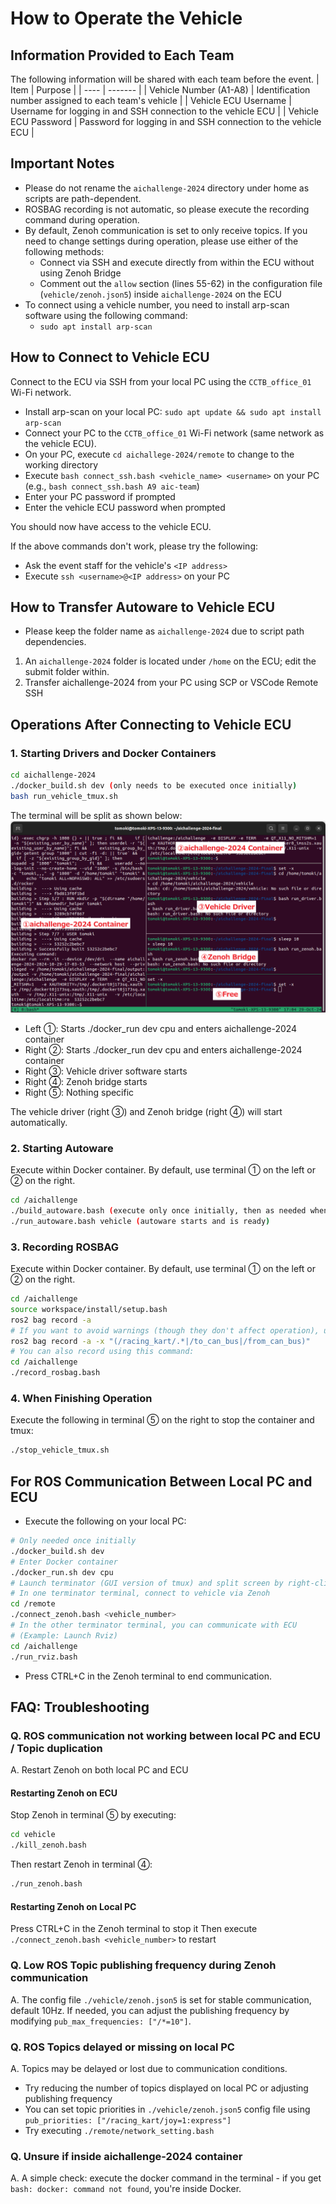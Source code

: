 # How to Operate the Vehicle

## Information Provided to Each Team

The following information will be shared with each team before the event.
| Item | Purpose |
| ---- | ------- |
| Vehicle Number (A1-A8) | Identification number assigned to each team's vehicle |
| Vehicle ECU Username | Username for logging in and SSH connection to the vehicle ECU |
| Vehicle ECU Password | Password for logging in and SSH connection to the vehicle ECU |

## Important Notes

- Please do not rename the `aichallenge-2024` directory under home as scripts are path-dependent.
- ROSBAG recording is not automatic, so please execute the recording command during operation.
- By default, Zenoh communication is set to only receive topics. If you need to change settings during operation, please use either of the following methods:
    - Connect via SSH and execute directly from within the ECU without using Zenoh Bridge
    - Comment out the `allow` section (lines 55-62) in the configuration file (`vehicle/zenoh.json5`) inside `aichallenge-2024` on the ECU
- To connect using a vehicle number, you need to install arp-scan software using the following command:
    - `sudo apt install arp-scan`

## How to Connect to Vehicle ECU

Connect to the ECU via SSH from your local PC using the `CCTB_office_01` Wi-Fi network.

- Install arp-scan on your local PC: `sudo apt update && sudo apt install arp-scan`
- Connect your PC to the `CCTB_office_01` Wi-Fi network (same network as the vehicle ECU).
- On your PC, execute `cd aichallege-2024/remote` to change to the working directory
- Execute `bash connect_ssh.bash <vehicle_name> <username>` on your PC (e.g., `bash connect_ssh.bash A9 aic-team`)
- Enter your PC password if prompted
- Enter the vehicle ECU password when prompted

You should now have access to the vehicle ECU.

If the above commands don't work, please try the following:

- Ask the event staff for the vehicle's `<IP address>`
- Execute `ssh <username>@<IP address>` on your PC

## How to Transfer Autoware to Vehicle ECU

- Please keep the folder name as `aichallenge-2024` due to script path dependencies.

1. An `aichallenge-2024` folder is located under `/home` on the ECU; edit the submit folder within.
2. Transfer aichallenge-2024 from your PC using SCP or VSCode Remote SSH

## Operations After Connecting to Vehicle ECU

### 1. Starting Drivers and Docker Containers

```bash
cd aichallenge-2024
./docker_build.sh dev (only needs to be executed once initially)
bash run_vehicle_tmux.sh
```

The terminal will be split as shown below:
![tmux-image](./images/tmux.png)

- Left ①: Starts ./docker_run dev cpu and enters aichallenge-2024 container
- Right ②: Starts ./docker_run dev cpu and enters aichallenge-2024 container
- Right ③: Vehicle driver software starts
- Right ④: Zenoh bridge starts
- Right ⑤: Nothing specific

The vehicle driver (right ③) and Zenoh bridge (right ④) will start automatically.

### 2. Starting Autoware

Execute within Docker container. By default, use terminal ① on the left or ② on the right.

```bash
cd /aichallenge
./build_autoware.bash (execute only once initially, then as needed when making changes that require rebuilding)
./run_autoware.bash vehicle (autoware starts and is ready)
```

### 3. Recording ROSBAG

Execute within Docker container. By default, use terminal ① on the left or ② on the right.

```bash
cd /aichallenge
source workspace/install/setup.bash
ros2 bag record -a
# If you want to avoid warnings (though they don't affect operation), use this alternative command:
ros2 bag record -a -x "(/racing_kart/.*|/to_can_bus|/from_can_bus)"
# You can also record using this command:
cd /aichallenge
./record_rosbag.bash
```

### 4. When Finishing Operation

Execute the following in terminal ⑤ on the right to stop the container and tmux:

```bash
./stop_vehicle_tmux.sh
```

## For ROS Communication Between Local PC and ECU

- Execute the following on your local PC:

```bash
# Only needed once initially
./docker_build.sh dev
# Enter Docker container
./docker_run.sh dev cpu
# Launch terminator (GUI version of tmux) and split screen by right-clicking
# In one terminator terminal, connect to vehicle via Zenoh
cd /remote
./connect_zenoh.bash <vehicle_number>
# In the other terminator terminal, you can communicate with ECU
# (Example: Launch Rviz)
cd /aichallenge
./run_rviz.bash
```

- Press CTRL+C in the Zenoh terminal to end communication.

## FAQ: Troubleshooting

### Q. ROS communication not working between local PC and ECU / Topic duplication

A. Restart Zenoh on both local PC and ECU

#### Restarting Zenoh on ECU

Stop Zenoh in terminal ⑤ by executing:

```bash
cd vehicle
./kill_zenoh.bash
```

Then restart Zenoh in terminal ④:

```bash
./run_zenoh.bash
```

#### Restarting Zenoh on Local PC

Press CTRL+C in the Zenoh terminal to stop it
Then execute `./connect_zenoh.bash <vehicle_number>` to restart

### Q. Low ROS Topic publishing frequency during Zenoh communication

A. The config file `./vehicle/zenoh.json5` is set for stable communication, default 10Hz.
If needed, you can adjust the publishing frequency by modifying `pub_max_frequencies: ["/*=10"]`.

### Q. ROS Topics delayed or missing on local PC

A. Topics may be delayed or lost due to communication conditions.

- Try reducing the number of topics displayed on local PC or adjusting publishing frequency
- You can set topic priorities in `./vehicle/zenoh.json5` config file using `pub_priorities: ["/racing_kart/joy=1:express"]`
- Try executing `./remote/network_setting.bash`

### Q. Unsure if inside aichallenge-2024 container

A. A simple check: execute the docker command in the terminal - if you get `bash: docker: command not found`, you're inside Docker.
